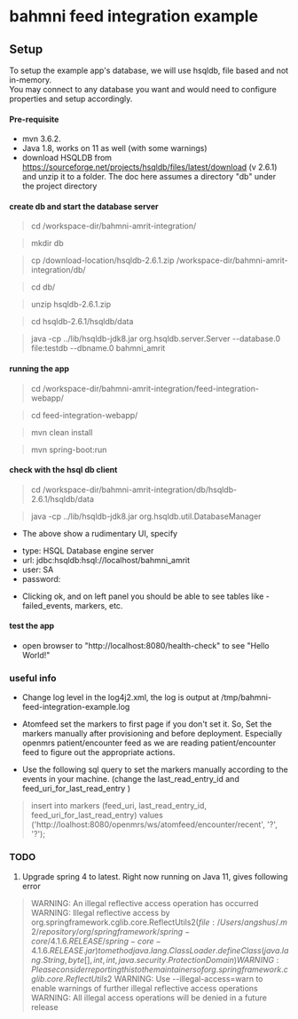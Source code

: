 # bahmni feed integration example


## Setup
To setup the example app's database, we will use hsqldb, file based and not in-memory.  
You may connect to any database you want and would need to configure properties and setup accordingly.

#### Pre-requisite
* mvn 3.6.2. 
* Java 1.8, works on 11 as well (with some warnings) 
* download HSQLDB from https://sourceforge.net/projects/hsqldb/files/latest/download (v 2.6.1) and unzip it to a folder.
The doc here assumes a directory "db" under the project directory

#### create db and start the database server
> cd /workspace-dir/bahmni-amrit-integration/

> mkdir db

> cp /download-location/hsqldb-2.6.1.zip /workspace-dir/bahmni-amrit-integration/db/

> cd db/

> unzip hsqldb-2.6.1.zip

> cd hsqldb-2.6.1/hsqldb/data

> java -cp ../lib/hsqldb-jdk8.jar org.hsqldb.server.Server --database.0 file:testdb --dbname.0 bahmni_amrit


####  running the app 
> cd /workspace-dir/bahmni-amrit-integration/feed-integration-webapp/

> cd feed-integration-webapp/

> mvn clean install 

> mvn spring-boot:run

####  check with the hsql db client 
> cd /workspace-dir/bahmni-amrit-integration/db/hsqldb-2.6.1/hsqldb/data
 
> java -cp ../lib/hsqldb-jdk8.jar org.hsqldb.util.DatabaseManager

* The above show a rudimentary UI, specify
- type: HSQL Database engine server 
- url: jdbc:hsqldb:hsql://localhost/bahmni_amrit
- user: SA
- password: 

* Clicking ok, and on left panel you should be able to see tables like - failed_events, markers, etc. 
 
 
 ####  test the app
 * open browser to "http://localhost:8080/health-check" to see "Hello World!"
 
 
 ### useful info
 * Change log level in the log4j2.xml, the log is output at /tmp/bahmni-feed-integration-example.log
 * Atomfeed set the markers to first page if you don't set it. 
 So, Set the markers manually after provisioning and before deployment. Especially openmrs patient/encounter feed as we are reading patient/encounter feed to figure out the appropriate actions.
 
 * Use the following sql query to set the markers manually according to the events in your machine. 
 (change the last_read_entry_id and feed_uri_for_last_read_entry )
 
 > insert into markers (feed_uri, last_read_entry_id, feed_uri_for_last_read_entry) 
     values ('http://loalhost:8080/openmrs/ws/atomfeed/encounter/recent', '?', '?');
 
 ### TODO
 1. Upgrade spring 4 to latest. Right now running on Java 11, gives following error
 >  WARNING: An illegal reflective access operation has occurred
    WARNING: Illegal reflective access by org.springframework.cglib.core.ReflectUtils$2 (file:/Users/angshus/.m2/repository/org/springframework/spring-core/4.1.6.RELEASE/spring-core-4.1.6.RELEASE.jar) to method java.lang.ClassLoader.defineClass(java.lang.String,byte[],int,int,java.security.ProtectionDomain)
    WARNING: Please consider reporting this to the maintainers of org.springframework.cglib.core.ReflectUtils$2
    WARNING: Use --illegal-access=warn to enable warnings of further illegal reflective access operations
    WARNING: All illegal access operations will be denied in a future release 

